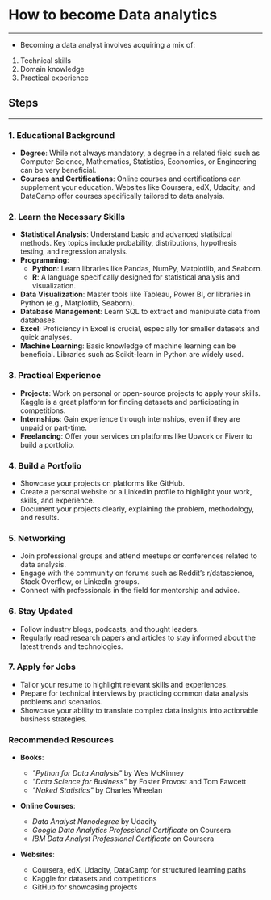 # How to become Data analytics
___

- Becoming a data analyst involves acquiring a mix of: 
1. Technical skills
2. Domain knowledge
3. Practical experience 

## Steps
___

### 1. **Educational Background**

- **Degree**: While not always mandatory, a degree in a related field such as Computer Science, Mathematics, Statistics, Economics, or Engineering can be very beneficial.
- **Courses and Certifications**: Online courses and certifications can supplement your education. Websites like Coursera, edX, Udacity, and DataCamp offer courses specifically tailored to data analysis.

### 2. **Learn the Necessary Skills**

- **Statistical Analysis**: Understand basic and advanced statistical methods. Key topics include probability, distributions, hypothesis testing, and regression analysis.
- **Programming**: 
  - **Python**: Learn libraries like Pandas, NumPy, Matplotlib, and Seaborn.
  - **R**: A language specifically designed for statistical analysis and visualization.
- **Data Visualization**: Master tools like Tableau, Power BI, or libraries in Python (e.g., Matplotlib, Seaborn).
- **Database Management**: Learn SQL to extract and manipulate data from databases.
- **Excel**: Proficiency in Excel is crucial, especially for smaller datasets and quick analyses.
- **Machine Learning**: Basic knowledge of machine learning can be beneficial. Libraries such as Scikit-learn in Python are widely used.

### 3. **Practical Experience**

- **Projects**: Work on personal or open-source projects to apply your skills. Kaggle is a great platform for finding datasets and participating in competitions.
- **Internships**: Gain experience through internships, even if they are unpaid or part-time.
- **Freelancing**: Offer your services on platforms like Upwork or Fiverr to build a portfolio.

### 4. **Build a Portfolio**

- Showcase your projects on platforms like GitHub.
- Create a personal website or a LinkedIn profile to highlight your work, skills, and experience.
- Document your projects clearly, explaining the problem, methodology, and results.

### 5. **Networking**

- Join professional groups and attend meetups or conferences related to data analysis.
- Engage with the community on forums such as Reddit’s r/datascience, Stack Overflow, or LinkedIn groups.
- Connect with professionals in the field for mentorship and advice.

### 6. **Stay Updated**

- Follow industry blogs, podcasts, and thought leaders.
- Regularly read research papers and articles to stay informed about the latest trends and technologies.

### 7. **Apply for Jobs**

- Tailor your resume to highlight relevant skills and experiences.
- Prepare for technical interviews by practicing common data analysis problems and scenarios.
- Showcase your ability to translate complex data insights into actionable business strategies.

### Recommended Resources

- **Books**:
  - *"Python for Data Analysis"* by Wes McKinney
  - *"Data Science for Business"* by Foster Provost and Tom Fawcett
  - *"Naked Statistics"* by Charles Wheelan

- **Online Courses**:
  - *Data Analyst Nanodegree* by Udacity
  - *Google Data Analytics Professional Certificate* on Coursera
  - *IBM Data Analyst Professional Certificate* on Coursera

- **Websites**:
  - Coursera, edX, Udacity, DataCamp for structured learning paths
  - Kaggle for datasets and competitions
  - GitHub for showcasing projects
